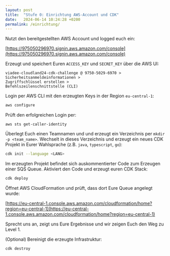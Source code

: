 ```yaml
---
layout: post
title:  "Stufe 0: Einrichtung AWS-Account und CDK"
date:   2024-06-14 10:24:28 +0200
permalink: /einrichtung/
---
```


Nutzt den bereitgestellten AWS Account und logged euch ein:

[https://975050296970.signin.aws.amazon.com/console](https://975050296970.signin.aws.amazon.com/console)


Erzeugt und speichert Euren `ACCESS_KEY` und `SECRET_KEY` über die AWS UI:

``` 
viadee-cloudland24-cdk-challenge @ 9750-5029-6970 > 
Sicherheitsanmeldeinformationen > 
Zugriffschlüssel erstellen > 
Befehlszeilenschnittstelle (CLI)
```

Login per AWS CLI mit den erzeugten Keys in der Region `eu-central-1`:

```bash
aws configure
```

Prüft den erfolgreichen Login per:

```
aws sts get-caller-identity
```

Überlegt Euch einen Teamnamen und und erzeugt ein Verzeichnis per `mkdir -p <team_name>`. 
Wechselt in dieses Verzeichnis und erzeugt ein neues CDK Projekt in Eurer Wahlsprache (z.B. `java`, `typescript`, `go`):

```bash
cdk init --language <LANG>
```

Im erzeugten Projekt befindet sich auskommentierter Code zum Erzeugen einer SQS Queue. Aktiviert den Code und erzeugt euren CDK Stack:

```bash
cdk deploy
```

Öffnet AWS CloudFormation und prüft, dass dort Eure Queue angelegt wurde: 

[https://eu-central-1.console.aws.amazon.com/cloudformation/home?region=eu-central-1](https://eu-central-1.console.aws.amazon.com/cloudformation/home?region=eu-central-1)

Sprecht uns an, zeigt uns Eure Ergebnisse und wir zeigen Euch den Weg zu Level 1.

(Optional) Bereinigt die erzeugte Infrastruktur:

```bash
cdk destroy
```